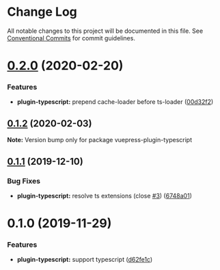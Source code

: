 # Change Log

All notable changes to this project will be documented in this file.
See [Conventional Commits](https://conventionalcommits.org) for commit guidelines.

# [0.2.0](https://github.com/vuepress/vuepress-community/compare/vuepress-plugin-typescript@0.1.2...vuepress-plugin-typescript@0.2.0) (2020-02-20)

### Features

- **plugin-typescript:** prepend cache-loader before ts-loader ([00d32f2](https://github.com/vuepress/vuepress-community/commit/00d32f2efcc515ad4ee265648f8ede8af537ba4a))

## [0.1.2](https://github.com/vuepress/vuepress-community/compare/vuepress-plugin-typescript@0.1.1...vuepress-plugin-typescript@0.1.2) (2020-02-03)

**Note:** Version bump only for package vuepress-plugin-typescript

## [0.1.1](https://github.com/vuepress/vuepress-community/compare/vuepress-plugin-typescript@0.1.0...vuepress-plugin-typescript@0.1.1) (2019-12-10)

### Bug Fixes

- **plugin-typescript:** resolve ts extensions (close [#3](https://github.com/vuepress/vuepress-community/issues/3)) ([6748a01](https://github.com/vuepress/vuepress-community/commit/6748a0166efa8a8a7e4588ca2bd55ccfb8c1457b))

# 0.1.0 (2019-11-29)

### Features

- **plugin-typescript:** support typescript ([d62fe1c](https://github.com/vuepress/vuepress-community/commit/d62fe1ca665d7c79d884c0dfacba5ed3ee31fb07))
